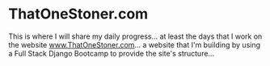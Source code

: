 # ThatOneStoner.com
This is where I will share my daily progress... at least the days that I work on the website www.ThatOneStoner.com... a website that I'm building by using a Full Stack Django Bootcamp to provide the site's structure...
